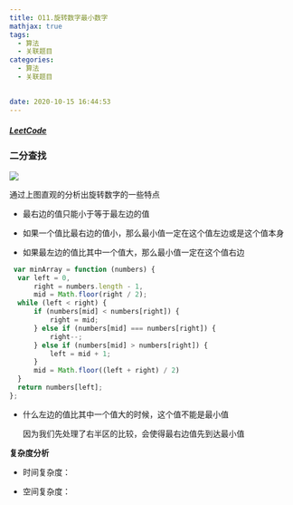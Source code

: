 ```yaml
---
title: O11.旋转数字最小数字
mathjax: true
tags:
  - 算法
  - 关联题目
categories:
  - 算法
  - 关联题目
  

date: 2020-10-15 16:44:53
---
```


##### [LeetCode](https://leetcode-cn.com/problems/xuan-zhuan-shu-zu-de-zui-xiao-shu-zi-lcof/)

### 二分查找

![](0001.png)

通过上图直观的分析出旋转数字的一些特点

+ 最右边的值只能小于等于最左边的值

+ 如果一个值比最右边的值小，那么最小值一定在这个值左边或是这个值本身

+ 如果最左边的值比其中一个值大，那么最小值一定在这个值右边

```javascript
 var minArray = function (numbers) {
  var left = 0,
      right = numbers.length - 1,
      mid = Math.floor(right / 2);
  while (left < right) {
      if (numbers[mid] < numbers[right]) {
          right = mid;
      } else if (numbers[mid] === numbers[right]) {
          right--;
      } else if (numbers[mid] > numbers[right]) {
          left = mid + 1;
      }
      mid = Math.floor((left + right) / 2)
  }
  return numbers[left];
};
```

+ 什么左边的值比其中一个值大的时候，这个值不能是最小值
  
  因为我们先处理了右半区的比较，会使得最右边值先到达最小值


**复杂度分析**

+ 时间复杂度：

+ 空间复杂度：